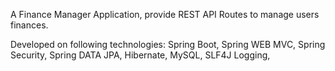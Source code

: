 A Finance Manager Application, 
provide REST API Routes
to manage users finances.

Developed on following technologies:
Spring Boot, Spring WEB MVC,
Spring Security, Spring DATA JPA,
Hibernate, MySQL, SLF4J Logging, 

